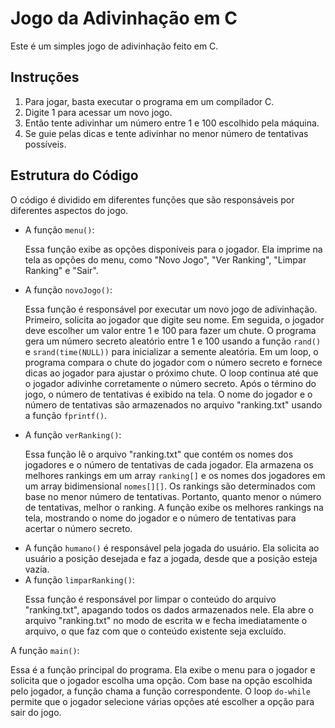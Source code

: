 <!DOCTYPE html>
<html lang="pt-br">
<head>
    <meta charset="UTF-8">
</head>
<body>
    <h1>Jogo da Adivinhação em C</h1>
    <p>Este é um simples jogo de adivinhação feito em C.</p>
    <h2>Instruções</h2>
    <ol>
        <li>Para jogar, basta executar o programa em um compilador C.</li>
        <li>Digite 1 para acessar um novo jogo.</li>
        <li>Então tente adivinhar um número entre 1 e 100 escolhido pela máquina.</li>
        <li>Se guie pelas dicas e tente adivinhar no menor número de tentativas possíveis.</li>
    </ol>
    <h2>Estrutura do Código</h2>
    <p>O código é dividido em diferentes funções que são responsáveis por diferentes aspectos do jogo.</p>
    <ul>
        <li>A função <code>menu()</code>:

Essa função exibe as opções disponíveis para o jogador.
Ela imprime na tela as opções do menu, como "Novo Jogo", "Ver Ranking", "Limpar Ranking" e "Sair".</li>
        <li>A função <code>novoJogo()</code>:

Essa função é responsável por executar um novo jogo de adivinhação.
Primeiro, solicita ao jogador que digite seu nome.
Em seguida, o jogador deve escolher um valor entre 1 e 100 para fazer um chute.
O programa gera um número secreto aleatório entre 1 e 100 usando a função <code>rand()</code> e <code>srand(time(NULL))</code> para inicializar a semente aleatória.
Em um loop, o programa compara o chute do jogador com o número secreto e fornece dicas ao jogador para ajustar o próximo chute.
O loop continua até que o jogador adivinhe corretamente o número secreto.
Após o término do jogo, o número de tentativas é exibido na tela.
O nome do jogador e o número de tentativas são armazenados no arquivo "ranking.txt" usando a função <code>fprintf()</code>.</li>
        <li>A função <code>verRanking()</code>:

Essa função lê o arquivo "ranking.txt" que contém os nomes dos jogadores e o número de tentativas de cada jogador.
Ela armazena os melhores rankings em um array <code>ranking[]</code> e os nomes dos jogadores em um array bidimensional <code>nomes[][]</code>.
Os rankings são determinados com base no menor número de tentativas. Portanto, quanto menor o número de tentativas, melhor o ranking.
A função exibe os melhores rankings na tela, mostrando o nome do jogador e o número de tentativas para acertar o número secreto.</li>
        <li>A função <code>humano()</code> é responsável pela jogada do usuário. Ela solicita ao usuário a posição desejada e faz a jogada, desde que a posição esteja vazia.</li>
        <li>A função <code>limparRanking()</code>:

Essa função é responsável por limpar o conteúdo do arquivo "ranking.txt", apagando todos os dados armazenados nele.
Ela abre o arquivo "ranking.txt" no modo de escrita w e fecha imediatamente o arquivo, o que faz com que o conteúdo existente seja excluído.</li>
    </ul>
    <p>A função <code>main()</code>:

Essa é a função principal do programa.
Ela exibe o menu para o jogador e solicita que o jogador escolha uma opção.
Com base na opção escolhida pelo jogador, a função chama a função correspondente.
O loop <code>do-while</code> permite que o jogador selecione várias opções até escolher a opção para sair do jogo.</p>
